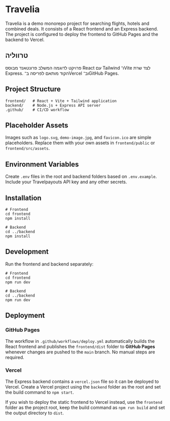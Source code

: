 # Travelia

Travelia is a demo monorepo project for searching flights, hotels and combined deals. It consists of a React frontend and an Express backend. The project is configured to deploy the frontend to GitHub Pages and the backend to Vercel.

## טרווליה

פרויקט לדוגמה המשלב פרונטאנד מבוסס React עם Tailwind ו־Vite לצד שרת Express. הקוד מותאם לפריסה ב־Vercel וב־GitHub Pages.

## Project Structure

```
frontend/   # React + Vite + Tailwind application
backend/    # Node.js + Express API server
.github/    # CI/CD workflow
```

## Placeholder Assets

Images such as `logo.svg`, `demo-image.jpg`, and `favicon.ico` are simple placeholders. Replace them with your own assets in `frontend/public` or `frontend/src/assets`.

## Environment Variables

Create `.env` files in the root and backend folders based on `.env.example`. Include your Travelpayouts API key and any other secrets.

## Installation

```
# Frontend
cd frontend
npm install

# Backend
cd ../backend
npm install
```

## Development

Run the frontend and backend separately:

```
# Frontend
cd frontend
npm run dev

# Backend
cd ../backend
npm run dev
```

## Deployment

### GitHub Pages

The workflow in `.github/workflows/deploy.yml` automatically builds the React
frontend and publishes the `frontend/dist` folder to **GitHub Pages** whenever
changes are pushed to the `main` branch. No manual steps are required.

### Vercel

The Express backend contains a `vercel.json` file so it can be deployed to
Vercel. Create a Vercel project using the `backend` folder as the root and set
the build command to `npm start`.

If you wish to deploy the static frontend to Vercel instead, use the `frontend`
folder as the project root, keep the build command as `npm run build` and set
the output directory to `dist`.
